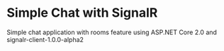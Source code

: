# Simple Chat with SignalR
Simple chat application with rooms feature using ASP.NET Core 2.0 and signalr-client-1.0.0-alpha2
